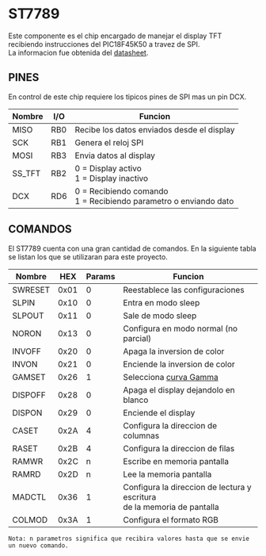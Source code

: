 # ST7789

Este componente es el chip encargado de manejar el display TFT recibiendo instrucciones del PIC18F45K50 a travez de SPI.  
La informacion fue obtenida del [datasheet][datasheet].

## PINES

En control de este chip requiere los tipicos pines de SPI mas un pin DCX.

| Nombre | I/O | Funcion |
| -- | -- | -- |
| MISO | RB0 | Recibe los datos enviados desde el display |
| SCK | RB1 | Genera el reloj SPI |
| MOSI | RB3 | Envia datos al display |
| SS_TFT | RB2 | 0 = Display activo<br/> 1 = Display inactivo |
| DCX | RD6 | 0 = Recibiendo comando <br/> 1 = Recibiendo parametro o enviando dato |

## COMANDOS

El ST7789 cuenta con una gran cantidad de comandos. En la siguiente tabla se listan los que se utilizaran para este proyecto.

| Nombre | HEX | Params | Funcion |
| -- | -- | -- | -- |
| SWRESET | 0x01 | 0 | Reestablece las configuraciones |
| SLPIN | 0x10 | 0 | Entra en modo sleep |
| SLPOUT | 0x11 | 0 | Sale de modo sleep |
| NORON  | 0x13 | 0 | Configura en modo normal (no parcial) |
| INVOFF | 0x20 | 0 | Apaga la inversion de color |
| INVON | 0x21 | 0 | Enciende la inversion de color |
| GAMSET  | 0x26 | 1 | Selecciona [curva Gamma][gamma] |
| DISPOFF | 0x28 | 0 | Apaga el display dejandolo en blanco |
| DISPON | 0x29 | 0 | Enciende el display |
| CASET | 0x2A | 4 | Configura la direccion de columnas |
| RASET | 0x2B | 4 | Configura la direccion de filas |
| RAMWR | 0x2C | n | Escribe en memoria pantalla |
| RAMRD | 0x2D | n | Lee la memoria pantalla |
| MADCTL | 0x36 | 1 | Configura la direccion de lectura y escritura <br/>  de la memoria de pantalla |
| COLMOD | 0x3A | 1 | Configura el formato RGB |

~~~
Nota: n parametros significa que recibira valores hasta que se envie un nuevo comando.
~~~

[datasheet]: referencias\Datasheet_ST7789.pdf
[gamma]: https://www.eizoglobal.com/library/basics/lcd_display_gamma/index.html

